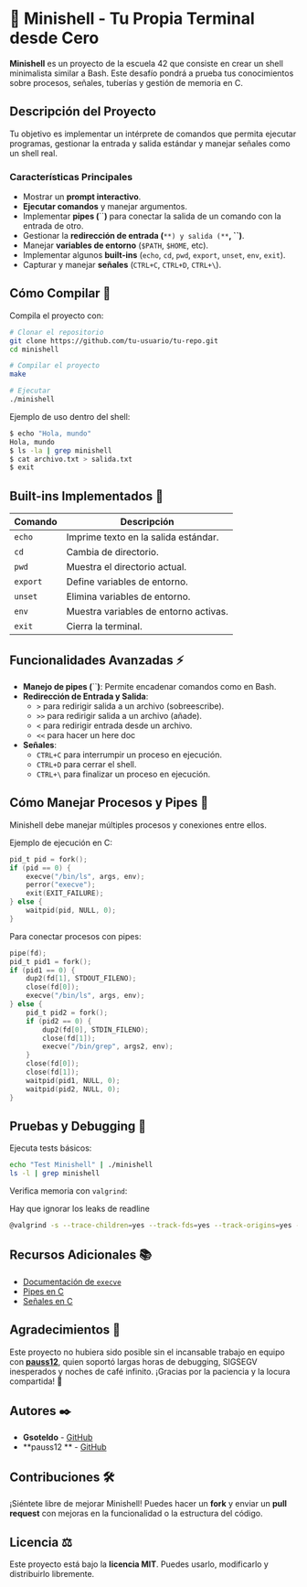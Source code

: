 # 🐚 Minishell - Tu Propia Terminal desde Cero

**Minishell** es un proyecto de la escuela 42 que consiste en crear un shell minimalista similar a Bash. Este desafío pondrá a prueba tus conocimientos sobre procesos, señales, tuberías y gestión de memoria en C.

## Descripción del Proyecto

Tu objetivo es implementar un intérprete de comandos que permita ejecutar programas, gestionar la entrada y salida estándar y manejar señales como un shell real.

### Características Principales

- Mostrar un **prompt interactivo**.
- **Ejecutar comandos** y manejar argumentos.
- Implementar **pipes (**``**)** para conectar la salida de un comando con la entrada de otro.
- Gestionar la **redirección de entrada (**``**) y salida (**``**, **``**)**.
- Manejar **variables de entorno** (`$PATH`, `$HOME`, etc).
- Implementar algunos **built-ins** (`echo`, `cd`, `pwd`, `export`, `unset`, `env`, `exit`).
- Capturar y manejar **señales** (`CTRL+C`, `CTRL+D`, `CTRL+\`).

## Cómo Compilar 🚀

Compila el proyecto con:

```bash
# Clonar el repositorio
git clone https://github.com/tu-usuario/tu-repo.git
cd minishell

# Compilar el proyecto
make

# Ejecutar
./minishell
```

Ejemplo de uso dentro del shell:

```sh
$ echo "Hola, mundo"
Hola, mundo
$ ls -la | grep minishell
$ cat archivo.txt > salida.txt
$ exit
```

## Built-ins Implementados 📜

| Comando  | Descripción                           |
| -------- | ------------------------------------- |
| `echo`   | Imprime texto en la salida estándar.  |
| `cd`     | Cambia de directorio.                 |
| `pwd`    | Muestra el directorio actual.         |
| `export` | Define variables de entorno.          |
| `unset`  | Elimina variables de entorno.         |
| `env`    | Muestra variables de entorno activas. |
| `exit`   | Cierra la terminal.                   |

## Funcionalidades Avanzadas ⚡

- **Manejo de pipes (**``**)**: Permite encadenar comandos como en Bash.
- **Redirección de Entrada y Salida**:
  - `>` para redirigir salida a un archivo (sobreescribe).
  - `>>` para redirigir salida a un archivo (añade).
  - `<` para redirigir entrada desde un archivo.
  - `<<` para hacer un here doc
- **Señales**:
  - `CTRL+C` para interrumpir un proceso en ejecución.
  - `CTRL+D` para cerrar el shell.
  - `CTRL+\` para finalizar un proceso en ejecución.

## Cómo Manejar Procesos y Pipes 🔄

Minishell debe manejar múltiples procesos y conexiones entre ellos.

Ejemplo de ejecución en C:

```c
pid_t pid = fork();
if (pid == 0) {
    execve("/bin/ls", args, env);
    perror("execve");
    exit(EXIT_FAILURE);
} else {
    waitpid(pid, NULL, 0);
}
```

Para conectar procesos con pipes:

```c
pipe(fd);
pid_t pid1 = fork();
if (pid1 == 0) {
    dup2(fd[1], STDOUT_FILENO);
    close(fd[0]);
    execve("/bin/ls", args, env);
} else {
    pid_t pid2 = fork();
    if (pid2 == 0) {
        dup2(fd[0], STDIN_FILENO);
        close(fd[1]);
        execve("/bin/grep", args2, env);
    }
    close(fd[0]);
    close(fd[1]);
    waitpid(pid1, NULL, 0);
    waitpid(pid2, NULL, 0);
}
```

## Pruebas y Debugging 🧪

Ejecuta tests básicos:

```bash
echo "Test Minishell" | ./minishell
ls -l | grep minishell
```

Verifica memoria con `valgrind`:

Hay que ignorar los leaks de readline
```bash
@valgrind -s --trace-children=yes --track-fds=yes --track-origins=yes --leak-check=full ./minishell
```


## Recursos Adicionales 📚

- [Documentación de ](https://man7.org/linux/man-pages/man2/execve.2.html)[`execve`](https://man7.org/linux/man-pages/man2/execve.2.html)
- [Pipes en C](https://man7.org/linux/man-pages/man2/pipe.2.html)
- [Señales en C](https://man7.org/linux/man-pages/man7/signal.7.html)

## Agradecimientos 🙌
Este proyecto no hubiera sido posible sin el incansable trabajo en equipo con **[pauss12](https://github.com/pauss12)**, quien soportó largas horas de debugging, SIGSEGV inesperados y noches de café infinito. ¡Gracias por la paciencia y la locura compartida! 🎉

## Autores ✒️
- **Gsoteldo** - [GitHub](https://github.com/Gsoteldo)
- **pauss12 ** - [GitHub](https://github.com/pauss12)



## Contribuciones 🛠️

¡Siéntete libre de mejorar Minishell! Puedes hacer un **fork** y enviar un **pull request** con mejoras en la funcionalidad o la estructura del código.

## Licencia ⚖️

Este proyecto está bajo la **licencia MIT**. Puedes usarlo, modificarlo y distribuirlo libremente.

